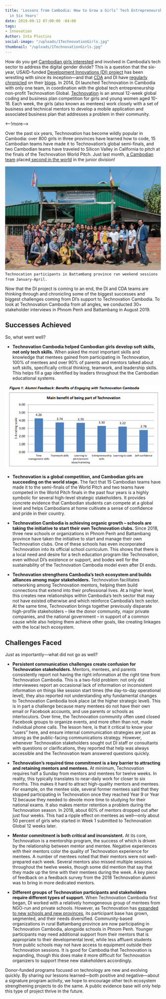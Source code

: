 ```yaml
---
title: 'Lessons from Cambodia: How to Grow a Girls’ Tech Entrepreneurship Challenge
  in Six Years'
date: 2019-09-12 07:00:00 -04:00
tags:
- Innovation
Author: Inta Plostins
social-image: "/uploads/1TechnovationGirls.jpg"
thumbnail: "/uploads/1TechnovationGirls.jpg"
---
```


How do you get [Cambodian girls interested](http://www.development-innovations.org/wp-content/uploads/2018/07/Factors-Affecting-Women-Engaging-in-Tech-Careers-in-Cambodia-Report.pdf) and involved in Cambodia’s tech sector to address the digital gender divide? This is a question that the six-year, USAID-funded [Development Innovations (DI) project](https://www.development-innovations.org/) has been wrestling with since its inception—and that [CDA](https://www.dai.com/our-work/solutions/digital-acceleration) and DI have [regularly](https://dai-global-digital.com/defeated-by-the-digital-divide-invest-in-inclusion.html) [chronicled](https://dai-global-digital.com/powering-women-entrepreneurs-in-cambodia.html) on their [blogs](https://www.development-innovations.org/?s=technovation). In 2014, DI launched Technovation in Cambodia with only one team, in coordination with the global tech entrepreneurship non-profit Technovation Global. [Technovation](https://technovationchallenge.org/) is an annual 12-week global coding and business plan competition for girls and young women aged 10-18. Each week, the girls (also known as mentees) work closely with a set of business and technical mentors to develop a mobile application and associated business plan that addresses a problem in their community.

<--!more-->

Over the past six years, Technovation has become wildly popular in Cambodia: over 800 girls in three provinces have learned how to code, 15 Cambodian teams have made it to Technovation’s global semi-finals, and two Cambodian teams have traveled to Silicon Valley in California to pitch at the finals of the Technovation World Pitch. Just last month, [a Cambodian team](https://www.youtube.com/watch?v=oMS6Hoox3k0) placed[ second in the world](https://www.technovation.org/blogs/technovation-awards-nearly-30000-usd-to-teams-from-albania-and-india-in-global-girls-tech-competition/) in the junior division!

![1TechnovationGirls.jpg](/uploads/1TechnovationGirls.jpg)`Technocation participants in Battambang province run weekend sessions from January-April.`

Now that the DI project is coming to an end, the DI and CDA teams are thinking through and chronicling some of the biggest successes and biggest challenges coming from DI’s support to Technovation Cambodia. To look at Technovation Cambodia from all angles, we conducted 30\+ stakeholder interviews in Phnom Penh and Battambang in August 2019.

## Successes Achieved

So, what went well?

* **Technovation Cambodia helped Cambodian girls develop soft skills, not only tech skills.** When asked the most important skills and knowledge that mentees gained from participating in Technovation, 100% of mentees and over 90% of parents and mentors talked about soft skills, specifically critical thinking, teamwork, and leadership skills. This helps fill a gap identified by leaders throughout the the Cambodian educational systems.

![1Tech.png](/uploads/1Tech.png)

* **Technovation is a global competition, and Cambodian girls are succeeding on the world stage.** The fact that 15 Cambodian teams have made it to the semi-finals of the World Pitch and two teams have competed in the World Pitch finals in the past four years is a highly symbolic for several high-level strategic stakeholders. It provides concrete evidence that Cambodian students can compete at a global level and helps Cambodians at home cultivate a sense of confidence and pride in their country.

* **Technovation Cambodia is achieving organic growth – schools are taking the initiative to start their own Technovation clubs.** Since 2018, three new schools or organizations in Phnom Penh and Battambang province have taken the initiative to start and manage their own Technovation clubs. One of these schools has even incorporated Technovation into its official school curriculum. This shows that there is a local need and desire for a tech education program like Technovation, even without DI’s existence or support, and bodes well for the sustainability of the Technovation Cambodia model even after DI ends.

* **Technovation strengthens Cambodia’s tech ecosystem and builds alliances among major stakeholders.** Technovation facilitates networking among Technovation mentors, helping them build connections that extend into their professional lives. At a higher level, this creates new relationships within Cambodia’s tech sector that may not have existed otherwise and which reinforce Cambodia’s tech sector. At the same time, Technovation brings together previously disparate high-profile stakeholders – like the donor community, major private companies, and the national government – in support of a common cause while also helping them achieve other goals, like creating linkages with the local tech ecosystem.

## Challenges Faced

Just as importantly—what did not go as well?

* **Persistent communication challenges create confusion for Technovation stakeholders.** Mentors, mentees, and parents consistently report not having the right information at the right time from Technovation Cambodia. This is a two-fold problem: not only did interviewees report an occasional lack of information or inconsistent information on things like session start times (the day-to-day operational level), they also reported not understanding why fundamental changes to Technovation Cambodia took place (at the higher strategic level). This is in part a challenge because many mentees do not have their own email or Facebook accounts, and use parents or schools as interlocutors. Over time, the Technovation community often used closed Facebook groups to organize events, and more often than not, made individual phone calls. The lesson here,  is that it critical to know your “users” here, and ensure internal communication strategies are just as strong as the public-facing communications strategy. However, whenever Technovation stakeholders sought out DI staff or consultants with questions or clarifications, they reported that help was always accessible and the Technovation team answered questions quickly.

* **Technovation’s required time commitment is a key barrier to attracting and retaining mentors and mentees.** At minimum, Technovation requires half a Sunday from mentors and mentees for twelve weeks. In reality, this typically translates to near-daily work for closer to six months. This makes it hard to attract high-quality mentors and mentees. For example, on the mentee side, several former mentees said that they stopped participating in Technovation once they reached Year 9 or Year 12 because they needed to devote more time to studying for their national exams. It also makes mentor retention a problem during the Technovation season. In 2018, about 60% of mentors dropped out after just four weeks. This had a ripple effect on mentees as well—only about 50 percent of girls who started in Week 1 submitted to Technovation Global 12 weeks later.

* **Mentor commitment is both critical and inconsistent.** At its core, Technovation is a mentorship program, the success of which is driven by the relationship between mentor and mentee. Negative experiences with their mentors color the quality of Technovation experience for mentees. A number of mentees noted that their mentors were not well-prepared each week. Several mentors also missed multiple sessions throughout the twelve weeks, though some did mention that say that they made up the time with their mentees during the week. A key piece of feedback on a feedback survey from the 2018 Technovation alumni was to bring in more dedicated mentors.

* **Different groups of Technovation participants and stakeholders require different types of support.** When Technovation Cambodia first began, DI worked with a relatively homogeneous group of mentees from NGO-run and private schools. However, as Technovation has [expanded to new schools and new provinces,](https://www.development-innovations.org/blog/the-evolution-of-technovation-cambodia-2014-2019/) its participant base has grown, segmented, and their needs diversified. Community-based organizations in rural Battambang province are now participating in Technovation Cambodia, alongside schools in Phnom Penh. Younger participants may need additional support from their mentors that is appropriate to their developmental level, while less affluent students from public schools may not have access to equipment outside their Technovation sessions. It is good for Cambodia that Technovation is expanding, though this does make it more difficult for Technovation organizers to support these new stakeholders accordingly.

Donor-funded programs focused on technology are new and evolving quickly. By sharing our lessons learned—both positive and negative—about a signature program activity, we hope to encourage other tech ecosystem strengthening projects to do the same. A public evidence base will only help this type of project thrive in the future.